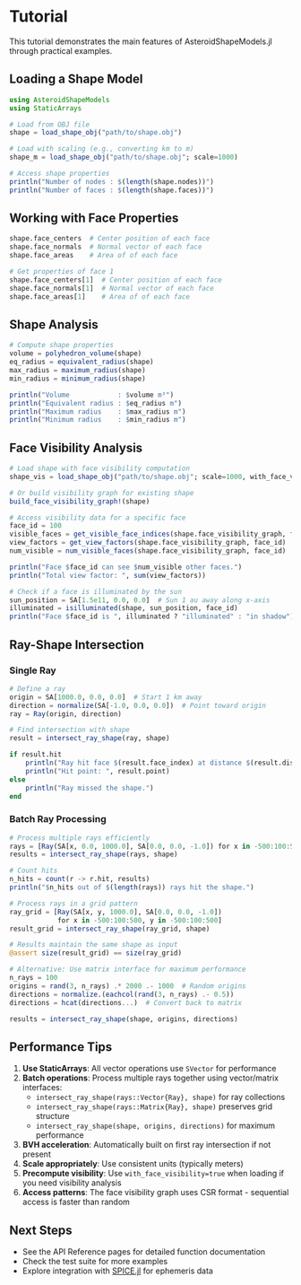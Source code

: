 # Tutorial

This tutorial demonstrates the main features of AsteroidShapeModels.jl through practical examples.

## Loading a Shape Model

```julia
using AsteroidShapeModels
using StaticArrays

# Load from OBJ file
shape = load_shape_obj("path/to/shape.obj")

# Load with scaling (e.g., converting km to m)
shape_m = load_shape_obj("path/to/shape.obj"; scale=1000)

# Access shape properties
println("Number of nodes : $(length(shape.nodes))")
println("Number of faces : $(length(shape.faces))")
```

## Working with Face Properties

```julia
shape.face_centers  # Center position of each face
shape.face_normals  # Normal vector of each face
shape.face_areas    # Area of of each face

# Get properties of face 1
shape.face_centers[1]  # Center position of each face
shape.face_normals[1]  # Normal vector of each face
shape.face_areas[1]    # Area of of each face
```

## Shape Analysis

```julia
# Compute shape properties
volume = polyhedron_volume(shape)
eq_radius = equivalent_radius(shape)
max_radius = maximum_radius(shape)
min_radius = minimum_radius(shape)

println("Volume            : $volume m³")
println("Equivalent radius : $eq_radius m")
println("Maximum radius    : $max_radius m")
println("Minimum radius    : $min_radius m")
```

## Face Visibility Analysis

```julia
# Load shape with face visibility computation
shape_vis = load_shape_obj("path/to/shape.obj"; scale=1000, with_face_visibility=true)

# Or build visibility graph for existing shape
build_face_visibility_graph!(shape)

# Access visibility data for a specific face
face_id = 100
visible_faces = get_visible_face_indices(shape.face_visibility_graph, face_id)
view_factors = get_view_factors(shape.face_visibility_graph, face_id)
num_visible = num_visible_faces(shape.face_visibility_graph, face_id)

println("Face $face_id can see $num_visible other faces.")
println("Total view factor: ", sum(view_factors))

# Check if a face is illuminated by the sun
sun_position = SA[1.5e11, 0.0, 0.0]  # Sun 1 au away along x-axis
illuminated = isilluminated(shape, sun_position, face_id)
println("Face $face_id is ", illuminated ? "illuminated" : "in shadow")
```

## Ray-Shape Intersection

### Single Ray

```julia
# Define a ray
origin = SA[1000.0, 0.0, 0.0]  # Start 1 km away
direction = normalize(SA[-1.0, 0.0, 0.0])  # Point toward origin
ray = Ray(origin, direction)

# Find intersection with shape
result = intersect_ray_shape(ray, shape)

if result.hit
    println("Ray hit face $(result.face_index) at distance $(result.distance).")
    println("Hit point: ", result.point)
else
    println("Ray missed the shape.")
end
```

### Batch Ray Processing

```julia
# Process multiple rays efficiently
rays = [Ray(SA[x, 0.0, 1000.0], SA[0.0, 0.0, -1.0]) for x in -500:100:500]
results = intersect_ray_shape(rays, shape)

# Count hits
n_hits = count(r -> r.hit, results)
println("$n_hits out of $(length(rays)) rays hit the shape.")

# Process rays in a grid pattern
ray_grid = [Ray(SA[x, y, 1000.0], SA[0.0, 0.0, -1.0]) 
            for x in -500:100:500, y in -500:100:500]
result_grid = intersect_ray_shape(ray_grid, shape)

# Results maintain the same shape as input
@assert size(result_grid) == size(ray_grid)

# Alternative: Use matrix interface for maximum performance
n_rays = 100
origins = rand(3, n_rays) .* 2000 .- 1000  # Random origins
directions = normalize.(eachcol(rand(3, n_rays) .- 0.5))
directions = hcat(directions...)  # Convert back to matrix

results = intersect_ray_shape(shape, origins, directions)
```

## Performance Tips

1. **Use StaticArrays**: All vector operations use `SVector` for performance
2. **Batch operations**: Process multiple rays together using vector/matrix interfaces:
   - `intersect_ray_shape(rays::Vector{Ray}, shape)` for ray collections
   - `intersect_ray_shape(rays::Matrix{Ray}, shape)` preserves grid structure
   - `intersect_ray_shape(shape, origins, directions)` for maximum performance
3. **BVH acceleration**: Automatically built on first ray intersection if not present
4. **Scale appropriately**: Use consistent units (typically meters)
5. **Precompute visibility**: Use `with_face_visibility=true` when loading if you need visibility analysis
6. **Access patterns**: The face visibility graph uses CSR format - sequential access is faster than random

## Next Steps

- See the API Reference pages for detailed function documentation
- Check the test suite for more examples
- Explore integration with [SPICE.jl](https://github.com/JuliaAstro/SPICE.jl) for ephemeris data

